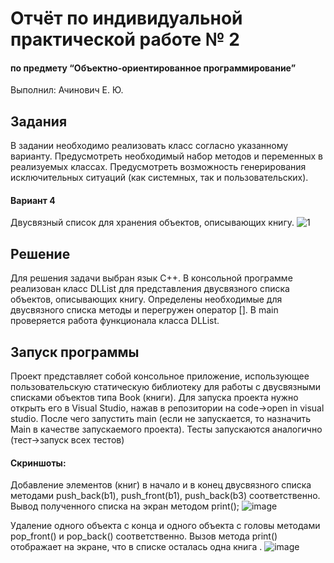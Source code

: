 # Отчёт по индивидуальной практической работе № 2
#### по предмету “Объектно-ориентированное программирование”

Выполнил: Ачинович Е. Ю.

## Задания
В задании необходимо реализовать класс согласно указанному варианту.
Предусмотреть необходимый набор методов и переменных в реализуемых
классах. Предусмотреть возможность генерирования исключительных ситуаций (как системных, так и пользовательских).

#### Вариант 4
Двусвязный список для хранения объектов, описывающих книгу. 
![1](https://user-images.githubusercontent.com/75760235/212573450-0f539ff9-8dc3-4e57-bb62-a626db38570e.png)

## Решение
Для решения задачи выбран язык С++. 
В консольной программе реализован класс DLList для представления двусвязного списка объектов, описывающих книгу. Определены необходимые для двусвязного списка методы и перегружен оператор []. В main проверяется работа функционала класса DLList.









## Запуск программы
Проект представляет собой консольное приложение, использующее пользовательскую статическую библиотеку для работы с двусвязными списками объектов типа Book (книги). Для запуска проекта нужно открыть его в Visual Studio, нажав в репозитории на code->open in visual studio. После чего запустить main (если не запускается, то назначить Main в качестве запускаемого проекта). Тесты запускаются аналогично (тест->запуск всех тестов)
#### Скриншоты:
Добавление элементов (книг) в начало и в конец двусвязного списка методами push_back(b1), push_front(b1), push_back(b3) соответственно. Вывод полученного списка на экран методом print();
![image](https://user-images.githubusercontent.com/75760235/212573400-dbdecc50-ec98-4a30-b98f-1ae94c6f203f.png)
 












Удаление одного объекта с конца и одного объекта с головы методами pop_front() и pop_back() соответственно. Вызов метода print() отображает на экране, что в списке осталась одна книга . 
![image](https://user-images.githubusercontent.com/75760235/212573390-8b9d8d1b-e53d-4aae-9597-d235756e0bd7.png)

